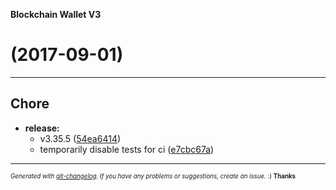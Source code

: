 __Blockchain Wallet V3__

#   (2017-09-01)



---

## Chore

- **release:**
  - v3.35.5
  ([54ea6414](https://github.com/blockchain/My-Wallet-V3/commit/54ea641485eb5f5bddce4c5354ea5d6a42d8fd5f))
  - temporarily disable tests for ci
  ([e7cbc67a](https://github.com/blockchain/My-Wallet-V3/commit/e7cbc67a210aa8c6fc7e3028aec227946a33c53b))



---
<sub><sup>*Generated with [git-changelog](https://github.com/rafinskipg/git-changelog). If you have any problems or suggestions, create an issue.* :) **Thanks** </sub></sup>